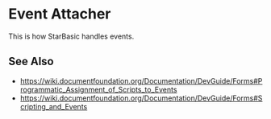 # Event Attacher

This is how StarBasic handles events.

## See Also

- <https://wiki.documentfoundation.org/Documentation/DevGuide/Forms#Programmatic_Assignment_of_Scripts_to_Events>
- <https://wiki.documentfoundation.org/Documentation/DevGuide/Forms#Scripting_and_Events>
